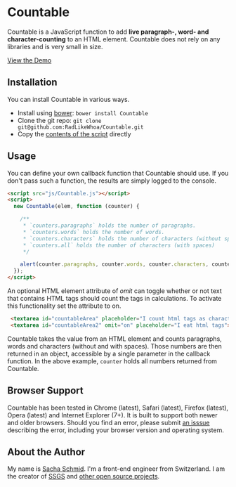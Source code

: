 # Countable

Countable is a JavaScript function to add **live paragraph-, word- and character-counting** to an HTML element. Countable does not rely on any libraries and is very small in size.

[View the Demo](http://radlikewhoa.github.com/Countable#demo)

## Installation

You can install Countable in various ways.

* Install using [bower](http://github.com/twitter/bower): `bower install Countable`
* Clone the git repo: `git clone git@github.com:RadLikeWhoa/Countable.git`
* Copy the [contents of the script](https://raw.github.com/RadLikeWhoa/Countable/master/Countable.js) directly

## Usage

You can define your own callback function that Countable should use. If you don't pass such a function, the results are simply logged to the console. 

```html
<script src="js/Countable.js"></script>
<script>
  new Countable(elem, function (counter) {

    /**
     * `counters.paragraphs` holds the number of paragraphs.
     * `counters.words` holds the number of words.
     * `counters.characters` holds the number of characters (without spaces)
     * `counters.all` holds the number of characters (with spaces)
     */

    alert(counter.paragraphs, counter.words, counter.characters, counters.all);
  });
</script>
```

An optional HTML element attribute of *omit* can toggle whether or not text that contains HTML tags should count the tags in calculations. To activate this functionality set the attribute to on. 

```html
 <textarea id="countableArea" placeholder="I count html tags as characters and words"></textarea>
 <textarea id="countableArea2" omit="on" placeholder="I eat html tags"></textarea>
```



Countable takes the value from an HTML element and counts paragraphs, words and characters (without and with spaces). Those numbers are then returned in an object, accessible by a single parameter in the callback function. In the above example, `counter` holds all numbers returned from Countable.

## Browser Support

Countable has been tested in Chrome (latest), Safari (latest), Firefox (latest), Opera (latest) and Internet Explorer (7+). It is built to support both newer and older browsers. Should you find an error, please submit [an isssue](https://github.com/RadLikeWhoa/Countable/issues) describing the error, including your browser version and operating system.

## About the Author

My name is [Sacha Schmid](http://sachaschmid.ch). I'm a front-end engineer from Switzerland. I am the creator of [SSGS](http://github.com/RadLikeWhoa/SSGS) and [other open source projects](http://github.com/RadLikeWhoa).